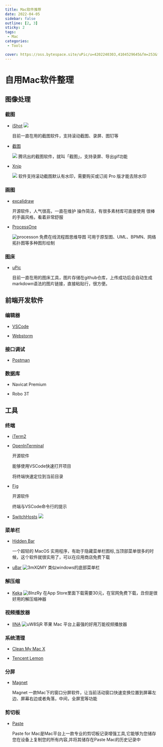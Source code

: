 ```yaml
---
title: Mac软件推荐
date: 2022-04-05
sidebar: false
outline: [2, 3]
sticky: 2
tags:
 - Mac
categories:
 - Tools

cover: https://oss.bytespace.site/uPic/u=4202240303,4104529645&fm=253&fmt=auto&app=138&f=JPEG.webp
---
```

# 自用Mac软件整理

## 图像处理

### 截图

- [iShot](https://www.better365.cn/ishot.html)
  ![](https://oss.bytespace.site/uPic/ppqVQU.png)

  目前一直在用的截图软件，支持滚动截图、录屏、图钉等

- [截图](https://jietu.qq.com/)

  ![](https://oss.bytespace.site/uPic/xEydCw.png)
  腾讯出的截图软件，就叫「截图」，支持录屏、导出gif功能

- [Xnip](https://zh.xnipapp.com/)

  ![](https://oss.bytespace.site/uPic/rj9Jtv.png)
  软件支持滚动截图默认有水印，需要购买或订阅 Pro 版才能去除水印

### 画图
- [excalidraw](https://excalidraw.com/) 
  
  开源软件，人气很高，一直在维护
  操作简洁，有很多素材库可直接使用
  很棒的手画风格，看着非常舒服

- [ProcessOne](https://www.processon.com/)

  ![processon](https://oss.bytespace.site/uPic/processon.gif)
  免费在线流程图思维导图
  可用于原型图、UML、BPMN、网络拓扑图等多种图形绘制

### 图床
- [uPic](https://blog.svend.cc/upic/) 
  
  目前一直在用的图床工具，图片存储在github仓库，上传成功后会自动生成markdown语法的图片链接，直接粘贴行，很方便。


## 前端开发软件

###  编辑器

- [VSCode](https://code.visualstudio.com/)

- [Webstorm](https://www.jetbrains.com/zh-cn/webstorm/) 

### 接口调试
- [Postman](https://www.postman.com/) 

### 数据库

- Navicat Premium

- Robo 3T


## 工具

### 终端

- [iTerm2](https://iterm2.com/)
- [OpenInTerminal](https://github.com/Ji4n1ng/OpenInTerminal/blob/master/Resources/README-zh.md) 
  
  开源软件

  能够使用VSCode快速打开项目

  将终端快速定位到当前目录

- [Fig](https://fig.io/) 
  
  开源软件

  终端与VSCode命令行的提示

- [SwitchHosts](https://switchhosts.vercel.app/zh)
  ![](https://oss.bytespace.site/uPic/k7eAp1.png)
  

### 菜单栏
- [Hidden Bar](https://apps.apple.com/app/hidden-bar/id1452453066) 
  
  一个超轻的 MacOS 实用程序，有助于隐藏菜单栏图标,当顶部菜单很多的时候，这个软件就很实用了，可以在应用商店免费下载
  
- [uBar](https://brawersoftware.com/products/ubar) 
  ![3mXQMY](https://oss.bytespace.site/uPic/3mXQMY.png)
  类似windows的底部菜单栏

### 解压缩

- [Keka](https://www.keka.io/en/) 
  ![8lnzRy](https://oss.bytespace.site/uPic/8lnzRy.png)
  在App Store里面下载需要30元，在官网免费下载，丑但是很好用的解压缩神器

### 视频播放器
- [IINA](https://www.iina.io/) 
  ![uW8SjR](https://oss.bytespace.site/uPic/uW8SjR.png)
  苹果 Mac 平台上最强的好用万能视频播放器

### 系统清理
- [Clean My Mac X](https://www.mycleanmymac.com/) 
  
- [Tencent Lemon](https://lemon.qq.com/) 

### 分屏
- [Magnet](https://apps.apple.com/cn/app/magnet/id441258766?mt=12) 
  
  Magnet 一款Mac下的窗口分屏软件，让当前活动窗口快速变换位置到屏幕左边、屏幕右边或者角落，中间，全屏宽等功能

### 剪切板
- [Paste](https://pasteapp.io/) 
  
  Paste for Mac是Mac平台上一款专业的剪切板记录增强工具,它能够为您储存您在设备上复制您的所有内容,并将其储存在Paste Mac的历史记录中







